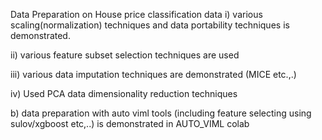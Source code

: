 Data Preparation on House price classification data
i) various scaling(normalization) techniques and data portability techniques is demonstrated.

ii) various feature subset selection techniques are used

iii) various data imputation techniques are demonstrated (MICE etc.,.)

iv) Used PCA data dimensionality reduction techniques 



b) data preparation with auto viml tools (including feature selecting using sulov/xgboost etc,..) is demonstrated in AUTO_VIML colab


